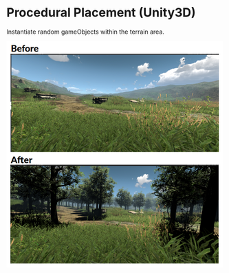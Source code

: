 # Procedural Placement (Unity3D)
Instantiate random gameObjects within the terrain area.

![](example.png)
